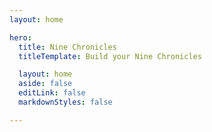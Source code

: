 ```yaml
---
layout: home

hero:
  title: Nine Chronicles
  titleTemplate: Build your Nine Chronicles

  layout: home
  aside: false
  editLink: false
  markdownStyles: false

---
```


<script setup>
import Hero from '../.vitepress/theme/ko/Hero.vue'
import WhatIsNineChronicles from '../.vitepress/theme/ko/WhatIsNineChronicles.vue'
import ModdingFriendly from '../.vitepress/theme/ko/ModdingFriendly.vue'
import OurVision from '../.vitepress/theme/ko/OurVision.vue'
import JoinCommunity from '../.vitepress/theme/ko/JoinCommunity.vue'
</script>

<div class="VPHome">
  <Hero/>
  <WhatIsNineChronicles/>
  <OurVision/>
  <ModdingFriendly/>
  <JoinCommunity/>
</div>
